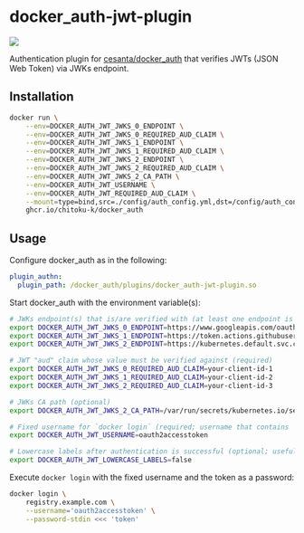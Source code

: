 docker\_auth-jwt-plugin
=======================

[![][workflow-badge]][workflow-link]

Authentication plugin for [cesanta/docker\_auth] that verifies JWTs (JSON Web
Token) via JWKs endpoint.

## Installation

```sh
docker run \
    --env=DOCKER_AUTH_JWT_JWKS_0_ENDPOINT \
    --env=DOCKER_AUTH_JWT_JWKS_0_REQUIRED_AUD_CLAIM \
    --env=DOCKER_AUTH_JWT_JWKS_1_ENDPOINT \
    --env=DOCKER_AUTH_JWT_JWKS_1_REQUIRED_AUD_CLAIM \
    --env=DOCKER_AUTH_JWT_JWKS_2_ENDPOINT \
    --env=DOCKER_AUTH_JWT_JWKS_2_REQUIRED_AUD_CLAIM \
    --env=DOCKER_AUTH_JWT_JWKS_2_CA_PATH \
    --env=DOCKER_AUTH_JWT_USERNAME \
    --env=DOCKER_AUTH_JWT_REQUIRED_AUD_CLAIM \
    --mount=type=bind,src=./config/auth_config.yml,dst=/config/auth_config.yml \
    ghcr.io/chitoku-k/docker_auth
```

## Usage

Configure docker\_auth as in the following:

```yaml
plugin_authn:
  plugin_path: /docker_auth/plugins/docker_auth-jwt-plugin.so
```

Start docker\_auth with the environment variable(s):

```sh
# JWKs endpoint(s) that is/are verified with (at least one endpoint is required)
export DOCKER_AUTH_JWT_JWKS_0_ENDPOINT=https://www.googleapis.com/oauth2/v3/certs
export DOCKER_AUTH_JWT_JWKS_1_ENDPOINT=https://token.actions.githubusercontent.com/.well-known/jwks
export DOCKER_AUTH_JWT_JWKS_2_ENDPOINT=https://kubernetes.default.svc.cluster.local/openid/v1/jwks

# JWT "aud" claim whose value must be verified against (required)
export DOCKER_AUTH_JWT_JWKS_0_REQUIRED_AUD_CLAIM=your-client-id-1
export DOCKER_AUTH_JWT_JWKS_1_REQUIRED_AUD_CLAIM=your-client-id-2
export DOCKER_AUTH_JWT_JWKS_2_REQUIRED_AUD_CLAIM=your-client-id-3

# JWKs CA path (optional)
export DOCKER_AUTH_JWT_JWKS_2_CA_PATH=/var/run/secrets/kubernetes.io/serviceaccount/ca.crt

# Fixed username for `docker login` (required; username that contains `:` does not work due to BASIC Auth)
export DOCKER_AUTH_JWT_USERNAME=oauth2accesstoken

# Lowercase labels after authentication is successful (optional; useful for ACL)
export DOCKER_AUTH_JWT_LOWERCASE_LABELS=false
```

Execute `docker login` with the fixed username and the token as a password:

```sh
docker login \
    registry.example.com \
    --username='oauth2accesstoken' \
    --password-stdin <<< 'token'
```

[cesanta/docker\_auth]: https://github.com/cesanta/docker_auth
[workflow-link]:        https://github.com/chitoku-k/docker_auth-jwt-plugin/actions?query=branch:master
[workflow-badge]:       https://img.shields.io/github/actions/workflow/status/chitoku-k/docker_auth-jwt-plugin/ci.yml?branch=master&style=flat-square&logo=github
